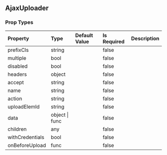 ## AjaxUploader 



### Prop Types
Property | Type | Default Value | Is Required | Description
:--- | :--- | :--- | :--- | :---
prefixCls|string|&ensp;|false|&ensp;
multiple|bool|&ensp;|false|&ensp;
disabled|bool|&ensp;|false|&ensp;
headers|object|&ensp;|false|&ensp;
accept|string|&ensp;|false|&ensp;
name|string|&ensp;|false|&ensp;
action|string|&ensp;|false|&ensp;
uploadElemId|string|&ensp;|false|&ensp;
data|object &#124; func|&ensp;|false|&ensp;
children|any|&ensp;|false|&ensp;
withCredentials|bool|&ensp;|false|&ensp;
onBeforeUpload|func|&ensp;|false|&ensp;